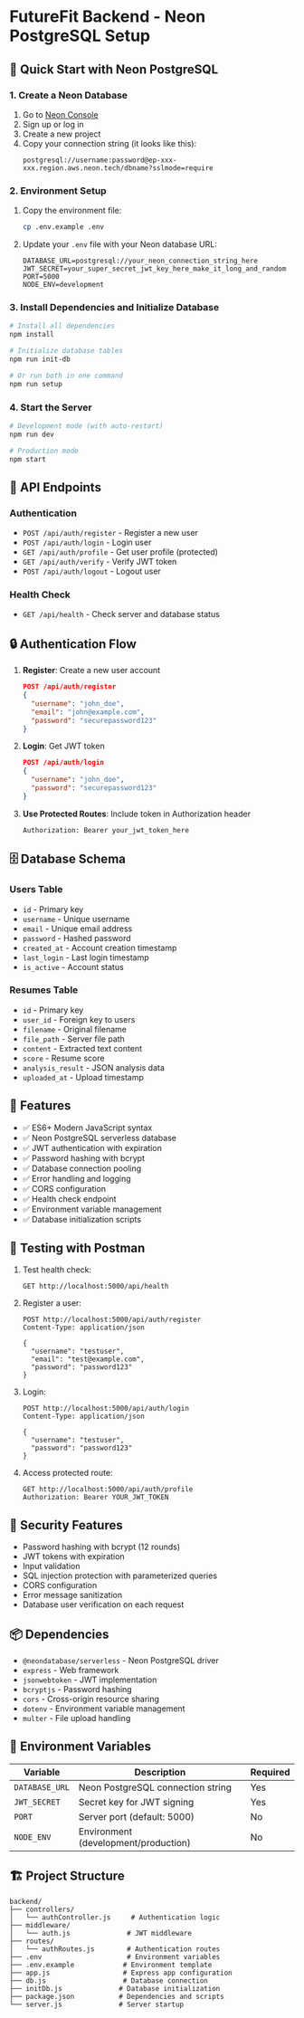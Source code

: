 # FutureFit Backend - Neon PostgreSQL Setup

## 🚀 Quick Start with Neon PostgreSQL

### 1. Create a Neon Database

1. Go to [Neon Console](https://console.neon.tech/)
2. Sign up or log in
3. Create a new project
4. Copy your connection string (it looks like this):
   ```
   postgresql://username:password@ep-xxx-xxx.region.aws.neon.tech/dbname?sslmode=require
   ```

### 2. Environment Setup

1. Copy the environment file:
   ```bash
   cp .env.example .env
   ```

2. Update your `.env` file with your Neon database URL:
   ```env
   DATABASE_URL=postgresql://your_neon_connection_string_here
   JWT_SECRET=your_super_secret_jwt_key_here_make_it_long_and_random
   PORT=5000
   NODE_ENV=development
   ```

### 3. Install Dependencies and Initialize Database

```bash
# Install all dependencies
npm install

# Initialize database tables
npm run init-db

# Or run both in one command
npm run setup
```

### 4. Start the Server

```bash
# Development mode (with auto-restart)
npm run dev

# Production mode
npm start
```

## 📡 API Endpoints

### Authentication
- `POST /api/auth/register` - Register a new user
- `POST /api/auth/login` - Login user
- `GET /api/auth/profile` - Get user profile (protected)
- `GET /api/auth/verify` - Verify JWT token
- `POST /api/auth/logout` - Logout user

### Health Check
- `GET /api/health` - Check server and database status

## 🔒 Authentication Flow

1. **Register**: Create a new user account
   ```json
   POST /api/auth/register
   {
     "username": "john_doe",
     "email": "john@example.com",
     "password": "securepassword123"
   }
   ```

2. **Login**: Get JWT token
   ```json
   POST /api/auth/login
   {
     "username": "john_doe",
     "password": "securepassword123"
   }
   ```

3. **Use Protected Routes**: Include token in Authorization header
   ```
   Authorization: Bearer your_jwt_token_here
   ```

## 🗄️ Database Schema

### Users Table
- `id` - Primary key
- `username` - Unique username
- `email` - Unique email address
- `password` - Hashed password
- `created_at` - Account creation timestamp
- `last_login` - Last login timestamp
- `is_active` - Account status

### Resumes Table
- `id` - Primary key
- `user_id` - Foreign key to users
- `filename` - Original filename
- `file_path` - Server file path
- `content` - Extracted text content
- `score` - Resume score
- `analysis_result` - JSON analysis data
- `uploaded_at` - Upload timestamp

## 🔧 Features

- ✅ ES6+ Modern JavaScript syntax
- ✅ Neon PostgreSQL serverless database
- ✅ JWT authentication with expiration
- ✅ Password hashing with bcrypt
- ✅ Database connection pooling
- ✅ Error handling and logging
- ✅ CORS configuration
- ✅ Health check endpoint
- ✅ Environment variable management
- ✅ Database initialization scripts

## 🧪 Testing with Postman

1. Test health check:
   ```
   GET http://localhost:5000/api/health
   ```

2. Register a user:
   ```
   POST http://localhost:5000/api/auth/register
   Content-Type: application/json
   
   {
     "username": "testuser",
     "email": "test@example.com",
     "password": "password123"
   }
   ```

3. Login:
   ```
   POST http://localhost:5000/api/auth/login
   Content-Type: application/json
   
   {
     "username": "testuser",
     "password": "password123"
   }
   ```

4. Access protected route:
   ```
   GET http://localhost:5000/api/auth/profile
   Authorization: Bearer YOUR_JWT_TOKEN
   ```

## 🚨 Security Features

- Password hashing with bcrypt (12 rounds)
- JWT tokens with expiration
- Input validation
- SQL injection protection with parameterized queries
- CORS configuration
- Error message sanitization
- Database user verification on each request

## 📦 Dependencies

- `@neondatabase/serverless` - Neon PostgreSQL driver
- `express` - Web framework
- `jsonwebtoken` - JWT implementation
- `bcryptjs` - Password hashing
- `cors` - Cross-origin resource sharing
- `dotenv` - Environment variable management
- `multer` - File upload handling

## 🔄 Environment Variables

| Variable | Description | Required |
|----------|-------------|----------|
| `DATABASE_URL` | Neon PostgreSQL connection string | Yes |
| `JWT_SECRET` | Secret key for JWT signing | Yes |
| `PORT` | Server port (default: 5000) | No |
| `NODE_ENV` | Environment (development/production) | No |

## 🏗️ Project Structure

```
backend/
├── controllers/
│   └── authController.js     # Authentication logic
├── middleware/
│   └── auth.js              # JWT middleware
├── routes/
│   └── authRoutes.js        # Authentication routes
├── .env                     # Environment variables
├── .env.example            # Environment template
├── app.js                  # Express app configuration
├── db.js                   # Database connection
├── initDb.js              # Database initialization
├── package.json           # Dependencies and scripts
└── server.js              # Server startup
```
